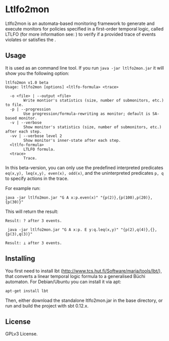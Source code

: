 Ltlfo2mon
=========

Ltlfo2mon is an automata-based monitoring framework to generate and execute monitors for policies specified in a first-order temporal logic, called LTLFO (for more information see: ) to verify if a provided trace of events violates or satisfies the .

Usage
-----

It is used as an command line tool. If you run `java -jar ltlfo2mon.jar` it will show you the following option:

```
ltlfo2mon v1.0 beta
Usage: ltlfo2mon [options] <ltlfo-formula> <trace>

  -o <file> | --output <file>
        Write montior's statistics (size, number of submonitors, etc.) to file.
  -p | --progression
        Use progression/formula-rewriting as monitor; default is SA-based monitor.
  -v | --verbose
        Show monitor's statistics (size, number of submonitors, etc.) after each step.
  -vv | --verbose level 2
        Show monitor's inner-state after each step.
  <ltlfo-formula>
        LTLFO formula.
  <trace>
        Trace.
```

In this beta-version, you can only use the predefined interpreted predicates `eq(x,y), leq(x,y), even(x), odd(x)`, and the uninterpreted predicates `p, q` to specify actions in the trace.

For example run:

```
java -jar ltlfo2mon.jar "G A x:p.even(x)" "{p(2)},{p(100),p(20)},{p(30)}"
```

This will return the result:

```
Result: ? after 3 events.
```



```
 java -jar ltlfo2mon.jar "G A x:p. E y:q.leq(x,y)" "{p(2),q(4)},{},{p(3),q(3)}"

```

```
Result: ⊥ after 3 events.
```

Installing
----------

You first need to install lbt (http://www.tcs.hut.fi/Software/maria/tools/lbt/), that converts a linear temporal logic formula to a generalised Büchi automaton. For Debian/Ubuntu you can install it via apt:

```
apt-get install lbt
```

Then, either download the standalone ltlfo2mon.jar in the base directory, or run and build the project with sbt 0.12.x. 

License
-------

GPLv3 License.
